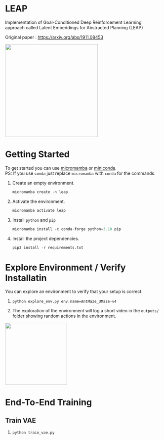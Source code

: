 # LEAP
Implementation of Goal-Conditioned Deep Reinforcement Learning approach called Latent Embeddings for Abstracted Planning (LEAP)  

Original paper : https://arxiv.org/abs/1911.08453  

<img src="https://i.ibb.co/ZV9cGjK/2024-03-11-12-28.png" height="300px">



# Getting Started
To get started you can use [micromamba](https://mamba.readthedocs.io/en/latest/installation/micromamba-installation.html) or [miniconda](https://docs.anaconda.com/free/miniconda/miniconda-install/).  
PS: If you use `conda` just replace `micromamba` with `conda` for the commands.

1. Create an empty environment.
    ```python
    micromamba create -n leap
    ```  
2. Activate the environment.
    ```python
    micromamba activate leap
    ```
3. Install `python` and `pip`
    ```python
    micromamba install -c conda-forge python=3.10 pip
    ```
4. Install the project dependencies.
    ```python
    pip3 install -r requirements.txt
    ```
# Explore Environment / Verify Installatin
You can explore an environment to verify that your setup is correct.
1. ```
   python explore_env.py env.name=AntMaze_UMaze-v4
   ```
2. The exploration of the environment will log a short video in the `outputs/` folder showing random actions in the environment.  
<img src="https://i.ibb.co/dBdQkkQ/exploration-example.png" height="200px">  

# End-To-End Training
## Train VAE  
1. ```
   python train_vae.py
   ```